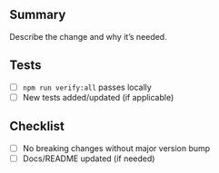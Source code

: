 ## Summary

Describe the change and why it’s needed.

## Tests

- [ ] `npm run verify:all` passes locally
- [ ] New tests added/updated (if applicable)

## Checklist

- [ ] No breaking changes without major version bump
- [ ] Docs/README updated (if needed)
